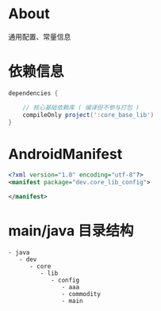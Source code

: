 
# About

通用配置、常量信息

# 依赖信息

```groovy
dependencies {

    // 核心基础依赖库 ( 编译但不参与打包 )
    compileOnly project(':core_base_lib')
}
```

# AndroidManifest

```xml
<?xml version="1.0" encoding="utf-8"?>
<manifest package="dev.core_lib_config">

</manifest>
```

# main/java 目录结构

```
- java                           
   - dev                         
      - core                     
         - lib                   
            - config             
               - aaa             
               - commodity       
               - main            
```
